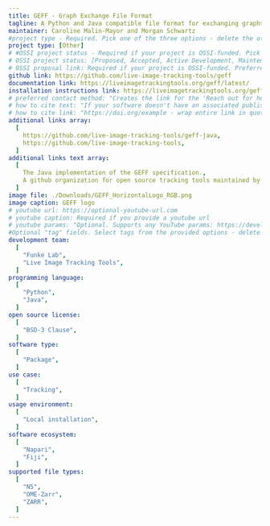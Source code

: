 ```yaml
---
title: GEFF - Graph Exchange File Format
tagline: A Python and Java compatible file format for exchanging graphs with annotated nodes and edges, with special support for tracking graphs.
maintainer: Caroline Malin-Mayor and Morgan Schwartz
#project type - Required. Pick one of the three options - delete the other two.
project type: [Other]
# #OSSI project status - Required if your project is OSSI-funded. Pick one option.
# OSSI project status: [Proposed, Accepted, Active Development, Maintenance]
# OSSI proposal link: Required if your project is OSSI-funded. Preferred - upload the proposal as a PDF to `public/proposals` and provide the link in the format `../../proposals/PROPOSAL.pdf`. Other option - URL to the externally hosted proposal.
github link: https://github.com/live-image-tracking-tools/geff
documentation link: https://liveimagetrackingtools.org/geff/latest/
installation instructions link: https://liveimagetrackingtools.org/geff/latest/#installation
# preferred contact method: "Creates the link for the 'Reach out for help' button on the project page. Encouraged if there is a preferred way for users to reach out for help other than creating an issue in the project's GitHub repo. Examples: link to Image.sc forum, or an email in the format of mailto:email@example.com."
# how to cite text: "If your software doesn't have an associated published paper or DOI, delete or comment-out this field to use your GitHub repo as the default. Otherwise, provide the citation for your software - wrap in quotes to ensure colons are interpreted correctly. "
# how to cite link: "https://doi.org/example - wrap entire link in quotes. If a DOI is not available, then delete or comment-out this field to use your GitHub repo as the default."
additional links array:
  [
    https://github.com/live-image-tracking-tools/geff-java,
    https://github.com/live-image-tracking-tools,
  ]
additional links text array:
  [
    The Java implementation of the GEFF specification.,
    A github organization for open source tracking tools maintained by the community.,
  ]
image file: ./Downloads/GEFF_HorizontalLogo_RGB.png
image caption: GEFF logo
# youtube url: https://optional-youtube-url.com
# youtube caption: Required if you provide a youtube url
# youtube params: "Optional. Supports any YouTube params: https://developers.google.com/youtube/player_parameters#Parameters. See Astro Embed documentation for more guidance: https://astro-embed.netlify.app/components/youtube/#params"
#Optional "tag" fields. Select tags from the provided options - delete the options that are not applicable. If you feel another option is required to describe your project, add it and then note this in your pull request.
development team:
  [
    "Funke Lab",
    "Live Image Tracking Tools",
  ]
programming language:
  [
    "Python",
    "Java",
  ]
open source license:
  [
    "BSD-3 Clause",
  ]
software type:
  [
    "Package",
  ]
use case:
  [
    "Tracking",
  ]
usage environment:
  [
    "Local installation",
  ]
software ecosystem:
  [
    "Napari",
    "Fiji",
  ]
supported file types:
  [
    "N5",
    "OME-Zarr",
    "ZARR",
  ]
---
```

